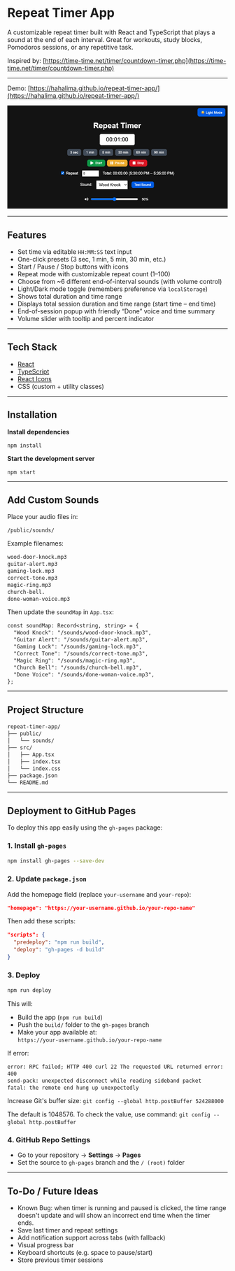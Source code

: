 # Repeat Timer App

A customizable repeat timer built with React and TypeScript that plays a sound at the end of each interval. Great for workouts, study blocks, Pomodoros sessions, or any repetitive task.

Inspired by: [https://time-time.net/timer/countdown-timer.php](https://time-time.net/timer/countdown-timer.php)

---
Demo: [https://hahalima.github.io/repeat-timer-app/](https://hahalima.github.io/repeat-timer-app/)

![Repeat Timer App Screenshot](./readme-screenshot.png)

---

## Features

- Set time via editable `HH:MM:SS` text input
- One-click presets (3 sec, 1 min, 5 min, 30 min, etc.)
- Start / Pause / Stop buttons with icons
- Repeat mode with customizable repeat count (1–100)
- Choose from ~6 different end-of-interval sounds (with volume control)
- Light/Dark mode toggle (remembers preference via `localStorage`)
- Shows total duration and time range 
- Displays total session duration and time range (start time – end time)
- End-of-session popup with friendly “Done” voice and time summary
- Volume slider with tooltip and percent indicator

---

## Tech Stack

- [React](https://reactjs.org/)
- [TypeScript](https://www.typescriptlang.org/)
- [React Icons](https://react-icons.github.io/react-icons/)
- CSS (custom + utility classes)

---

## Installation

**Install dependencies**

	npm install

**Start the development server**

	npm start

---

## Add Custom Sounds

Place your audio files in:

```
/public/sounds/
```

Example filenames:
```
wood-door-knock.mp3
guitar-alert.mp3
gaming-lock.mp3
correct-tone.mp3
magic-ring.mp3
church-bell.
done-woman-voice.mp3
```

Then update the `soundMap` in `App.tsx`:

```tsx
const soundMap: Record<string, string> = {
  "Wood Knock": "/sounds/wood-door-knock.mp3",
  "Guitar Alert": "/sounds/guitar-alert.mp3",
  "Gaming Lock": "/sounds/gaming-lock.mp3",
  "Correct Tone": "/sounds/correct-tone.mp3",
  "Magic Ring": "/sounds/magic-ring.mp3",
  "Church Bell": "/sounds/church-bell.mp3",
  "Done Voice": "/sounds/done-woman-voice.mp3",
};
```

---

## Project Structure

```
repeat-timer-app/
├── public/
│   └── sounds/
├── src/
│   ├── App.tsx
│   ├── index.tsx
│   └── index.css
├── package.json
└── README.md
```

---

## Deployment to GitHub Pages

To deploy this app easily using the `gh-pages` package:

### 1. Install `gh-pages`

```bash
npm install gh-pages --save-dev
```

### 2. Update `package.json`

Add the homepage field (replace `your-username` and `your-repo`):

```json
"homepage": "https://your-username.github.io/your-repo-name"
```

Then add these scripts:

```json
"scripts": {
  "predeploy": "npm run build",
  "deploy": "gh-pages -d build"
}
```

### 3. Deploy

```bash
npm run deploy
```

This will:

- Build the app (`npm run build`)
- Push the `build/` folder to the `gh-pages` branch
- Make your app available at:  
  `https://your-username.github.io/your-repo-name`

If error:
```
error: RPC failed; HTTP 400 curl 22 The requested URL returned error: 400
send-pack: unexpected disconnect while reading sideband packet
fatal: the remote end hung up unexpectedly
```

Increase Git's buffer size:
```git config --global http.postBuffer 524288000```

The default is 1048576. To check the value, use command:
```git config --global http.postBuffer```

### 4. GitHub Repo Settings

- Go to your repository → **Settings** → **Pages**
- Set the source to `gh-pages` branch and the `/ (root)` folder

---

## To-Do / Future Ideas

- Known Bug: when timer is running and paused is clicked, the time range doesn't update and will show an incorrect end time when the timer ends.
- Save last timer and repeat settings
- Add notification support across tabs (with fallback)
- Visual progress bar
- Keyboard shortcuts (e.g. space to pause/start)
- Store previous timer sessions